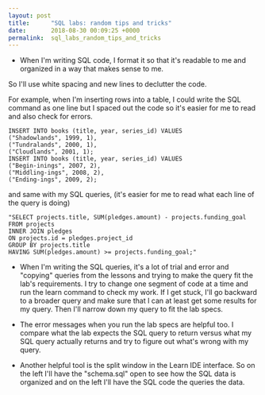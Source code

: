 ```yaml
---
layout: post
title:      "SQL labs: random tips and tricks"
date:       2018-08-30 00:09:25 +0000
permalink:  sql_labs_random_tips_and_tricks
---
```



- When I'm writing SQL code, I format it so that it's readable to me and organized in a way that makes sense to me.

So I'll use white spacing and new lines to declutter the code.

For example, when I'm inserting rows into a table, I could write the SQL command as one line but I spaced out the code so it's easier for me to read and also check for errors.

```
INSERT INTO books (title, year, series_id) VALUES
("Shadowlands", 1999, 1),
("Tundralands", 2000, 1),
("Cloudlands", 2001, 1);
INSERT INTO books (title, year, series_id) VALUES
("Begin-inings", 2007, 2),
("Middling-ings", 2008, 2),
("Ending-ings", 2009, 2);
```

and same with my SQL queries, (it's easier for me to read what each line of the query is doing)
```
"SELECT projects.title, SUM(pledges.amount) - projects.funding_goal
FROM projects
INNER JOIN pledges
ON projects.id = pledges.project_id
GROUP BY projects.title
HAVING SUM(pledges.amount) >= projects.funding_goal;"
```

- When I'm writing the SQL queries, it's a lot of trial and error and "copying" queries from the lessons and trying to make the query fit the lab's requirements. I try to change one segment of code at a time and run the learn command to check my work. If I get stuck, I'll go backward to a broader query and make sure that I can at least get some results for my query. Then I'll narrow down my query to fit the lab specs.

- The error messages when you run the lab specs are helpful too. I compare what the lab expects the SQL query to return versus what my SQL query actually returns and try to figure out what's wrong with my query. 

- Another helpful tool is the split window in the Learn IDE interface. So on the left I'll have the "schema.sql" open to see how the SQL data is organized and on the left I'll have the SQL code the queries the data.


